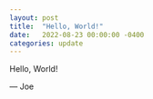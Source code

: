 ```yaml
---
layout: post
title:  "Hello, World!"
date:   2022-08-23 00:00:00 -0400
categories: update
---
```


Hello, World!

&mdash; Joe

